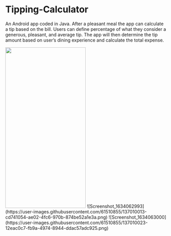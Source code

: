 # Tipping-Calculator

An Android app coded in Java. After a pleasant meal the app can calculate a tip based on the bill. 
Users can define percentage of what they consider a generous, pleasant, and average tip. The 
app will then determine the tip amount based on user’s dining experience and calculate the total 
expense.

<img src="https://user-images.githubusercontent.com/61510855/137009996-74b5f3c7-619d-4eb8-9e4b-252e2c532020.png" width="250" height="500">
![Screenshot_1634062993](https://user-images.githubusercontent.com/61510855/137010013-cd741054-ae02-4fc6-970b-874be52a1e3a.png)
![Screenshot_1634063000](https://user-images.githubusercontent.com/61510855/137010023-12eac0c7-fb9a-4974-8944-ddac57adc925.png)
